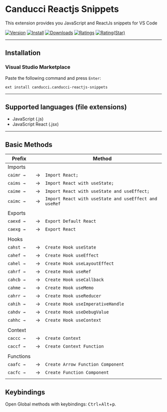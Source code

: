 # Canducci Reactjs Snippets

This extension provides you JavaScript and ReactJs snippets for VS Code

[![Version](https://vsmarketplacebadge.apphb.com/version/canducci.create-react-snippets.svg)](https://vsmarketplacebadge.apphb.com/version-short/canducci.create-react-snippets.svg)
[![Install](https://vsmarketplacebadge.apphb.com/installs/canducci.create-react-snippets.svg)](https://vsmarketplacebadge.apphb.com/installs-short/canducci.create-react-snippets.svg)
[![Downloads](https://vsmarketplacebadge.apphb.com/downloads/canducci.create-react-snippets.svg)](https://vsmarketplacebadge.apphb.com/downloads-short/canducci.create-react-snippets.svg)
[![Ratings](https://vsmarketplacebadge.apphb.com/rating-short/canducci.create-react-snippets.svg)](https://vsmarketplacebadge.apphb.com/rating-short/canducci.create-react-snippets.svg)
[![Rating(Star)](https://vsmarketplacebadge.apphb.com/rating-star/canducci.create-react-snippets.svg)](https://vsmarketplacebadge.apphb.com/rating-star/canducci.create-react-snippets.svg)

-------------------------------------------------------------------------------------------------------

## Installation

### Visual Studio Marketplace

Paste the following command and press `Enter`:

```shell
ext install canducci.canducci-reactjs-snippets
```
-------------------------------------------------------------------------------------------------------

## Supported languages (file extensions)

- JavaScript (.js)
- JavaScript React (.jsx)
-------------------------------------------------------------------------------------------------------

## Basic Methods


|  Prefix    |   | Method                                                |
| ---------- | - | ------------------------------------------------------|
|  Imports   |   |                                                       |
|  `caimr →` | → | `Import React;`                                       |
|  `caims →` | → | `Import React with useState;`                         |
|  `caime →` | → | `Import React with useState and useEffect;`           |
|  `caimc →` | → | `Import React with useState and useEffect and useRef` |
|            |   |                                                       |
|  Exports   |   |                                                       |
|  `caexd →` | → | `Export Default React`                                |
|  `caexg →` | → | `Export React`                                        |
|            |   |                                                       |
|  Hooks     |   |                                                       |
|  `cahst →` | → | `Create Hook useState`                                |
|  `cahef →` | → | `Create Hook useEffect`                               |
|  `cahel →` | → | `Create Hook useLayoutEffect`                         |
|  `cahrf →` | → | `Create Hook useRef`                                  |
|  `cahcb →` | → | `Create Hook useCallback`                             |
|  `cahme →` | → | `Create Hook useMemo`                                 |
|  `cahrr →` | → | `Create Hook useReducer`                              |
|  `cahih →` | → | `Create Hook useImperativeHandle`                     |
|  `cahdv →` | → | `Create Hook useDebugValue`                           |
|  `cahhc →` | → | `Create Hook useContext`                              |
|            |   |                                                       |
|  Context   |   |                                                       |
|  `caccc →` | → | `Create Context`                                      |
|  `caccf →` | → | `Create Context Function`                             |
|            |   |                                                       |
|  Functions |   |                                                       |
|  `caafc →` | → | `Create Arrow Function Component`                     |
|  `cacfc →` | → | `Create Function Component`                           |
| |  | |

## Keybindings

Open Global methods with keybindings: <kbd>Ctrl</kbd>+<kbd>Alt</kbd>+<kbd>p</kbd>.